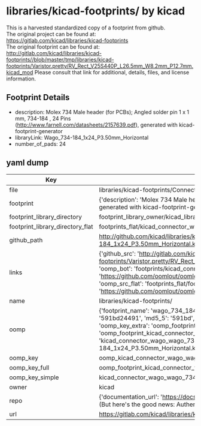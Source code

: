 # libraries/kicad-footprints/ by kicad  
This is a harvested standardized copy of a footprint from github.  
The original project can be found at:  
https://gitlab.com/kicad/libraries/kicad-footprints  
The original footprint can be found at:
http://gitlab.com/kicad/libraries/kicad-footprints//blob/master/tmp/libraries/kicad-footprints/Varistor.pretty/RV_Rect_V25S440P_L26.5mm_W8.2mm_P12.7mm.kicad_mod
Please consult that link for additional, details, files, and license information.  
## Footprint Details
* description: Molex 734 Male header (for PCBs); Angled solder pin 1 x 1 mm, 734-184 , 24 Pins (http://www.farnell.com/datasheets/2157639.pdf), generated with kicad-footprint-generator  
* libraryLink: Wago_734-184_1x24_P3.50mm_Horizontal  
* number_of_pads: 24  
## yaml dump  
| Key | Value |  
| --- | --- |  
| file | libraries/kicad-footprints/Connector_Wago.pretty/Wago_734-184_1x24_P3.50mm_Horizontal.kicad_mod |  
| footprint | {'description': 'Molex 734 Male header (for PCBs); Angled solder pin 1 x 1 mm, 734-184 , 24 Pins (http://www.farnell.com/datasheets/2157639.pdf), generated with kicad-footprint-generator', 'libraryLink': 'Wago_734-184_1x24_P3.50mm_Horizontal', 'number_of_pads': 24} |  
| footprint_library_directory | footprint_library_owner/kicad_libraries/kicad-footprints/ |  
| footprint_library_directory_flat | footprints_flat/kicad_connector_wago_wago_734_184_1x24_p3_50mm_horizontal/working |  
| github_path | http://github.com/kicad/libraries/kicad-footprints//blob/master/tmp/libraries/kicad-footprints/Connector_Wago.pretty/Wago_734-184_1x24_P3.50mm_Horizontal.kicad_mod |  
| links | {'github_src': 'http://gitlab.com/kicad/libraries/kicad-footprints//blob/master/tmp/libraries/kicad-footprints/Varistor.pretty/RV_Rect_V25S440P_L26.5mm_W8.2mm_P12.7mm.kicad_mod', 'github_src_repo': 'https://gitlab.com/kicad/libraries/kicad-footprints', 'oomp_bot': 'footprints/kicad_connector_wago_wago_734_184_1x24_p3_50mm_horizontal/working', 'oomp_bot_github': 'https://github.com/oomlout/oomlout_oomp_footprint_bot/tree/main/footprints/kicad_connector_wago_wago_734_184_1x24_p3_50mm_horizontal/working', 'oomp_src_flat': 'footprints_flat/footprints_flat/kicad_connector_wago_wago_734_184_1x24_p3_50mm_horizontal/working', 'oomp_src_flat_github': 'https://github.com/oomlout/oomlout_oomp_footprint_src/tree/main/footprints_flat/kicad_connector_wago_wago_734_184_1x24_p3_50mm_horizontal/working'} |  
| name | libraries/kicad-footprints/ |  
| oomp | {'footprint_name': 'wago_734_184_1x24_p3_50mm_horizontal', 'library_name': 'connector_wago', 'md5': '591bd24491f0a39aea745b3f77144e39', 'md5_10': '591bd24491', 'md5_5': '591bd', 'md5_6': '591bd2', 'oomp_key': 'oomp_kicad_connector_wago_wago_734_184_1x24_p3_50mm_horizontal', 'oomp_key_extra': 'oomp_footprint_kicad_connector_wago_wago_734_184_1x24_p3_50mm_horizontal', 'oomp_key_full': 'oomp_footprint_kicad_connector_wago_wago_734_184_1x24_p3_50mm_horizontal_591bd2', 'oomp_key_simple': 'kicad_connector_wago_wago_734_184_1x24_p3_50mm_horizontal', 'original_filename': 'libraries/kicad-footprints/Connector_Wago.pretty/Wago_734-184_1x24_P3.50mm_Horizontal.kicad_mod', 'owner_name': 'kicad'} |  
| oomp_key | oomp_kicad_connector_wago_wago_734_184_1x24_p3_50mm_horizontal |  
| oomp_key_full | oomp_footprint_kicad_connector_wago_wago_734_184_1x24_p3_50mm_horizontal |  
| oomp_key_simple | kicad_connector_wago_wago_734_184_1x24_p3_50mm_horizontal |  
| owner | kicad |  
| repo | {'documentation_url': 'https://docs.github.com/rest/overview/resources-in-the-rest-api#rate-limiting', 'message': "API rate limit exceeded for 84.66.173.59. (But here's the good news: Authenticated requests get a higher rate limit. Check out the documentation for more details.)"} |  
| url | https://gitlab.com/kicad/libraries/kicad-footprints |  


